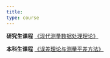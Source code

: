 ```yaml
---
title: 
type: course
---
```


**研究生课程**
[《现代测量数据处理理论》](https://mooc1-1.chaoxing.com/course-ans/ps/210833597)

**本科生课程**
[《误差理论与测量平差方法》](https://mooc1-1.chaoxing.com/course-ans/ps/207427413)

<!--
**5.2--5.8日日程表**
| 课程表 | 星期一  |  星期二  |  星期三  | 星期四  |  星期五  | 星期六  |  星期日  |
| :----: | :-----: | :------: | :------: | :-----: | :------: | :------: |:------:|
|  上午  |        |          |           |  测量平差(E1B409) |    |      |     |
|  下午  |        |           |         |          |     |         |     |
-->
